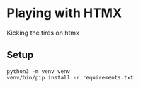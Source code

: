 # Playing with HTMX

Kicking the tires on htmx

## Setup

    python3 -m venv venv
    venv/bin/pip install -r requirements.txt
